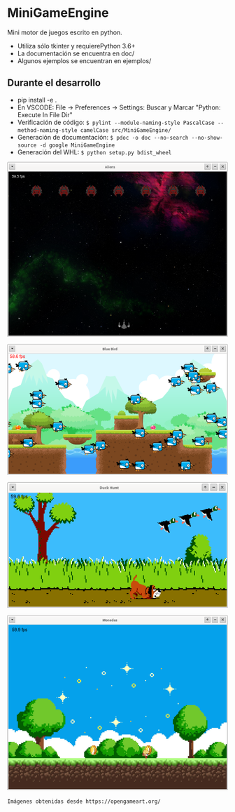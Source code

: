 # MiniGameEngine
Mini motor de juegos escrito en python.

* Utiliza sólo tkinter y requierePython 3.6+
* La documentación se encuentra en doc/
* Algunos ejemplos se encuentran en ejemplos/

## Durante el desarrollo
* pip install -e .
* En VSCODE: File -> Preferences -> Settings: Buscar y Marcar "Python: Execute In File Dir"
* Verificación de código: ``$ pylint --module-naming-style PascalCase --method-naming-style camelCase src/MiniGameEngine/``
* Generación de documentación: ``$ pdoc -o doc --no-search --no-show-source -d google MiniGameEngine``
* Generación del WHL: ``$ python setup.py bdist_wheel``

![Texto Alternativo](images/Aliens.png)

![Texto Alternativo](images/BlueBird.png)

![Texto Alternativo](images/DuckHunt.png)

![Texto Alternativo](images/Monedas.png)


    Imágenes obtenidas desde https://opengameart.org/
